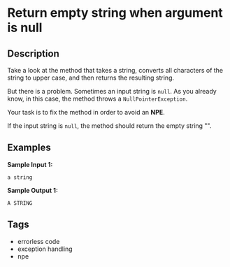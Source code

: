 # Return empty string when argument is null

## Description
Take a look at the method that takes a string, converts all characters of the string to upper case, and then returns the resulting string.

But there is a problem. Sometimes an input string is `null`. As you already know, in this case, the method throws a `NullPointerException`.

Your task is to fix the method in order to avoid an **NPE**.

If the input string is `null`, the method should return the empty string "".

## Examples
**Sample Input 1:**
```console
a string
```

**Sample Output 1:**
```console
A STRING
```

## Tags
- errorless code
- exception handling
- npe